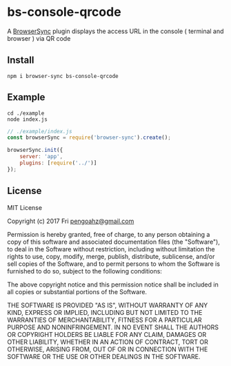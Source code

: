 # bs-console-qrcode

A [BrowserSync](http://www.browsersync.io/) plugin displays the access URL in the console ( terminal and browser ) via QR code

## Install

```shell
npm i browser-sync bs-console-qrcode
```

## Example

```shell
cd ./example
node index.js
```

```js
// ./example/index.js
const browserSync = require('browser-sync').create();

browserSync.init({
    server: 'app',
    plugins: [require('../')]
});
```

## License

MIT License

Copyright (c) 2017 Fri <pengoahz@gmail.com>

Permission is hereby granted, free of charge, to any person obtaining a copy
of this software and associated documentation files (the "Software"), to deal
in the Software without restriction, including without limitation the rights
to use, copy, modify, merge, publish, distribute, sublicense, and/or sell
copies of the Software, and to permit persons to whom the Software is
furnished to do so, subject to the following conditions:

The above copyright notice and this permission notice shall be included in all
copies or substantial portions of the Software.

THE SOFTWARE IS PROVIDED "AS IS", WITHOUT WARRANTY OF ANY KIND, EXPRESS OR
IMPLIED, INCLUDING BUT NOT LIMITED TO THE WARRANTIES OF MERCHANTABILITY,
FITNESS FOR A PARTICULAR PURPOSE AND NONINFRINGEMENT. IN NO EVENT SHALL THE
AUTHORS OR COPYRIGHT HOLDERS BE LIABLE FOR ANY CLAIM, DAMAGES OR OTHER
LIABILITY, WHETHER IN AN ACTION OF CONTRACT, TORT OR OTHERWISE, ARISING FROM,
OUT OF OR IN CONNECTION WITH THE SOFTWARE OR THE USE OR OTHER DEALINGS IN THE
SOFTWARE.

